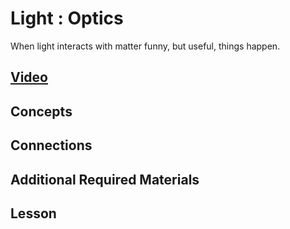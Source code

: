 # Light : Optics
When light interacts with matter funny, but useful, things happen.

## [Video]()

## Concepts

## Connections

## Additional Required Materials

## Lesson
